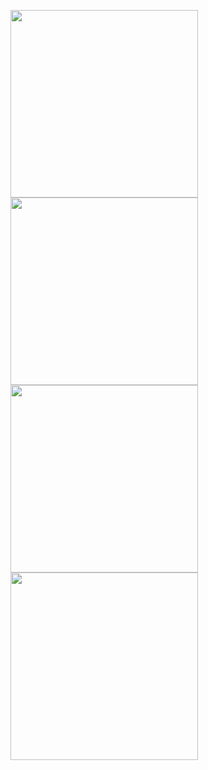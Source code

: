 <img src="https://i.ibb.co/j3DqFPL/Simulator-Screenshot-i-Phone-15-2024-03-09-at-09-46-16.png" width=300> <img src="https://i.ibb.co/tDfRz3f/Simulator-Screenshot-i-Phone-15-2024-03-09-at-09-47-17.png" width=300> <img src="https://i.ibb.co/tzhG6Vs/Simulator-Screenshot-i-Phone-15-2024-03-09-at-09-47-41.png" width=300> <img src="https://i.ibb.co/SstLVFR/Simulator-Screenshot-i-Phone-15-2024-03-09-at-09-47-55.png" width=300>
